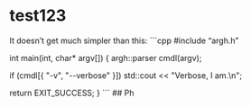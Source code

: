 # test123
It doesn’t get much simpler than this: ```cpp #include “argh.h”

int main(int, char* argv[]) { argh::parser cmdl(argv);

if (cmdl[{ "-v", "--verbose" }])
    std::cout << "Verbose, I am.\n";

return EXIT_SUCCESS; } ```  ## Ph
